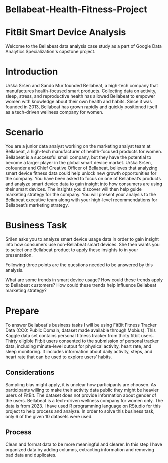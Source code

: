 # Bellabeat-Health-Fitness-Project

# FitBit Smart Device Analysis
Welcome to the Bellabeat data analysis case study as a part of Google Data Analytics Specialization's capstone project.

# Introduction
Urška Sršen and Sando Mur founded Bellabeat, a high-tech company that manufactures health-focused smart products. Collecting data on activity, sleep, stress, and reproductive health has allowed Bellabeat to empower women with knowledge about their own health and habits. Since it was founded in 2013, Bellabeat has grown rapidly and quickly positioned itself as a tech-driven wellness company for women.

# Scenario
You are a junior data analyst working on the marketing analyst team at Bellabeat, a high-tech manufacturer of health-focused products for women. Bellabeat is a successful small company, but they have the potential to become a larger player in the global smart device market. Urška Sršen, cofounder and Chief Creative Officer of Bellabeat, believes that analyzing smart device fitness data could help unlock new growth opportunities for the company. You have been asked to focus on one of Bellabeat’s products and analyze smart device data to gain insight into how consumers are using their smart devices. The insights you discover will then help guide marketing strategy for the company. You will present your analysis to the Bellabeat executive team along with your high-level recommendations for Bellabeat’s marketing strategy.

# Business Task
Sršen asks you to analyze smart device usage data in order to gain insight into how consumers use non-Bellabeat smart devices. She then wants you to select one Bellabeat product to apply these insights to in your presentation.

Following three points are the questions needed to be answered by this analysis.

What are some trends in smart device usage?
How could these trends apply to Bellabeat customers?
How could these trends help influence Bellabeat marketing strategy?

# Prepare
To answer Bellabeat's business tasks I will be using FitBit Fitness Tracker Data (CC0: Public Domain, dataset made available through Mobius): This Kaggle data set contains personal fitness tracker from thirty fitbit users. Thirty eligible Fitbit users consented to the submission of personal tracker data, including minute-level output for physical activity, heart rate, and sleep monitoring. It includes information about daily activity, steps, and heart rate that can be used to explore users’ habits.

## Considerations ##
Sampling bias might apply, it is unclear how participants are choosen. As participants willing to make their activity data public they might be heavier users of FitBit.
The dataset does not provide information about gender of the users. Bellabeat is a tech-driven wellness company for women only.
The data is from 2023.
I have used R programming language on RStudio for this project to help process and analyze. In order to solve this business task, only 6 of the given 10 datasets were used.

## Process ##
Clean and format data to be more meaningful and clearer. In this step I have organized data by adding columns, extracting information and removing bad data and duplicates.
